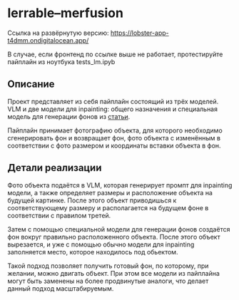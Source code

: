 # lerrable–merfusion 

Ссылка на развёрнутую версию: https://lobster-app-t4dmm.ondigitalocean.app/

В случае, если фронтенд по ссылке выше не работает, протестируйте пайплайн из ноутбука tests_lm.ipyb
## Описание

Проект представляет из себя пайплайн состоящий из трёх моделей. VLM и две модели для inpainting: общего назначения и специальная модель для генерации фонов из [статьи](https://huggingface.co/yahoo-inc/photo-background-generation).

Пайплайн принимает фотографию объекта, для которого необходимо сгенерировать фон и возвращает фон, фото объекта с изменённым в соответствии с фото размером и координаты вставки объекта в фон.

## Детали реализации

Фото объекта подаётся в VLM, которая генерирует промпт для inpainting модели, а также определяет размеры и расположение объекта на будущей картинке. После этого объект приводишься к соответствующему размеру и располагается на будущем фоне в соответствии с правилом третей.

Затем с помощью специальной модели для генерации фонов создаётся фон вокруг правильно расположенного объекта. После этого объект вырезается, и уже с помощью обычно модели для inpainting заполняется место, которое находилось под обьектом.

Такой подход позволяет получить готовый фон, по которому, при желании, можно двигать объект. При этом все модели из пайплайна могут быть заменены на более продвинутые аналоги, что делает данный подход масштабируемым.
